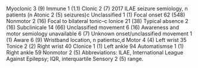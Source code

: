 Myoclonic 3 (9)
Immune 1 (1.1)
Clonic 2 (7)
2017 ILAE seizure semiology, n patients (n
Atonic 2 (5)
seizures)c
Unclassified 1 (1)
Focal onset 62 (548)
Nonmotor 2 (16)
Focal to bilateral tonic–c lonice 21 (38)
Typical absence 2 (16)
Subclinicale 14 (66)
Unclassified movement 6 (16)
Awareness and motor semiology unavailable 6 (7)
Unknown onset/unclassified movement 1 (1)
Aware 6 (9)
Wristband location, n patientsc,d
Motor 4 (4)
Left wrist 35
Tonice 2 (2)
Right wrist 40
Clonice 1 (1)
Left ankle 94 Automatismse 1 (1)
Right ankle 59
Nonmotor 2 (5)
Abbreviations: ILAE, International League Against Epilepsy; IQR, interquartile
Sensory 2 (5)
range.